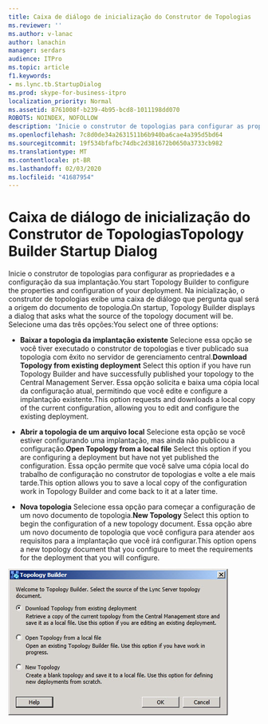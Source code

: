 ```yaml
---
title: Caixa de diálogo de inicialização do Construtor de Topologias
ms.reviewer: ''
ms.author: v-lanac
author: lanachin
manager: serdars
audience: ITPro
ms.topic: article
f1.keywords:
- ms.lync.tb.StartupDialog
ms.prod: skype-for-business-itpro
localization_priority: Normal
ms.assetid: 8761008f-b239-4b95-bcd8-1011198dd070
ROBOTS: NOINDEX, NOFOLLOW
description: 'Inicie o construtor de topologias para configurar as propriedades e a configuração da sua implantação. Na inicialização, o construtor de topologias exibe uma caixa de diálogo que pergunta qual será a origem do documento de topologia. Selecione uma das três opções:'
ms.openlocfilehash: 7c8d0de34a2631511b6b940ba6cae4a395d5bd64
ms.sourcegitcommit: 19f534bfafbc74dbc2d381672b0650a3733cb982
ms.translationtype: MT
ms.contentlocale: pt-BR
ms.lasthandoff: 02/03/2020
ms.locfileid: "41687954"
---
```

# <a name="topology-builder-startup-dialog"></a><span data-ttu-id="d50b1-105">Caixa de diálogo de inicialização do Construtor de Topologias</span><span class="sxs-lookup"><span data-stu-id="d50b1-105">Topology Builder Startup Dialog</span></span>
 
<span data-ttu-id="d50b1-106">Inicie o construtor de topologias para configurar as propriedades e a configuração da sua implantação.</span><span class="sxs-lookup"><span data-stu-id="d50b1-106">You start Topology Builder to configure the properties and configuration of your deployment.</span></span> <span data-ttu-id="d50b1-107">Na inicialização, o construtor de topologias exibe uma caixa de diálogo que pergunta qual será a origem do documento de topologia.</span><span class="sxs-lookup"><span data-stu-id="d50b1-107">On startup, Topology Builder displays a dialog that asks what the source of the topology document will be.</span></span> <span data-ttu-id="d50b1-108">Selecione uma das três opções:</span><span class="sxs-lookup"><span data-stu-id="d50b1-108">You select one of three options:</span></span>
  
- <span data-ttu-id="d50b1-109">**Baixar a topologia da implantação existente** Selecione essa opção se você tiver executado o construtor de topologias e tiver publicado sua topologia com êxito no servidor de gerenciamento central.</span><span class="sxs-lookup"><span data-stu-id="d50b1-109">**Download Topology from existing deployment** Select this option if you have run Topology Builder and have successfully published your topology to the Central Management Server.</span></span> <span data-ttu-id="d50b1-110">Essa opção solicita e baixa uma cópia local da configuração atual, permitindo que você edite e configure a implantação existente.</span><span class="sxs-lookup"><span data-stu-id="d50b1-110">This option requests and downloads a local copy of the current configuration, allowing you to edit and configure the existing deployment.</span></span>
    
- <span data-ttu-id="d50b1-111">**Abrir a topologia de um arquivo local** Selecione esta opção se você estiver configurando uma implantação, mas ainda não publicou a configuração.</span><span class="sxs-lookup"><span data-stu-id="d50b1-111">**Open Topology from a local file** Select this option if you are configuring a deployment but have not yet published the configuration.</span></span> <span data-ttu-id="d50b1-112">Essa opção permite que você salve uma cópia local do trabalho de configuração no construtor de topologias e volte a ele mais tarde.</span><span class="sxs-lookup"><span data-stu-id="d50b1-112">This option allows you to save a local copy of the configuration work in Topology Builder and come back to it at a later time.</span></span>
    
- <span data-ttu-id="d50b1-113">**Nova topologia** Selecione essa opção para começar a configuração de um novo documento de topologia.</span><span class="sxs-lookup"><span data-stu-id="d50b1-113">**New Topology** Select this option to begin the configuration of a new topology document.</span></span> <span data-ttu-id="d50b1-114">Essa opção abre um novo documento de topologia que você configura para atender aos requisitos para a implantação que você irá configurar.</span><span class="sxs-lookup"><span data-stu-id="d50b1-114">This option opens a new topology document that you configure to meet the requirements for the deployment that you will configure.</span></span>
    
![Caixa de diálogo de inicialização do Construtor de Topologias](../../../media/Topology_Builder_Startup_Dialog.jpg)
  
